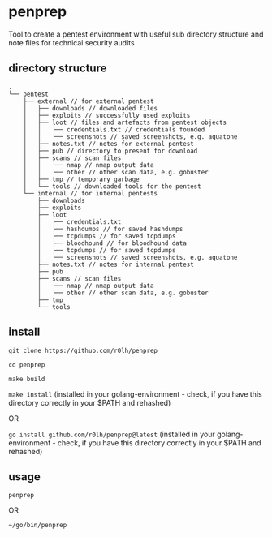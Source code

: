 # penprep
Tool to create a pentest environment with useful sub directory structure and note files for technical security audits

## directory structure
```
.
└── pentest
    ├── external // for external pentest
    │   ├── downloads // downloaded files
    │   ├── exploits // successfully used exploits
    │   ├── loot // files and artefacts from pentest objects
    │   │   └── credentials.txt // credentials founded
    │   │   └── screenshots // saved screenshots, e.g. aquatone
    │   ├── notes.txt // notes for external pentest
    │   ├── pub // directory to present for download
    │   ├── scans // scan files
    │   │   └── nmap // nmap output data
    │   │   └── other // other scan data, e.g. gobuster
    │   ├── tmp // temporary garbage
    │   └── tools // downloaded tools for the pentest 
    └── internal // for internal pentests
        ├── downloads
        ├── exploits
        ├── loot
        │   ├── credentials.txt
        │   ├── hashdumps // for saved hashdumps 
        │   ├── tcpdumps // for saved tcpdumps 
        │   ├── bloodhound // for bloodhound data
        │   ├── tcpdumps // for saved tcpdumps 
        │   └── screenshots // saved screenshots, e.g. aquatone
        ├── notes.txt // notes for internal pentest
        ├── pub
        ├── scans // scan files
        │   └── nmap // nmap output data
        │   └── other // other scan data, e.g. gobuster
        ├── tmp
        └── tools
```

## install
`git clone https://github.com/r0lh/penprep`

`cd penprep`

`make build`

`make install`
(installed in your golang-environment - check, if you have this directory correctly in your $PATH and rehashed)

OR

`go install github.com/r0lh/penprep@latest`
(installed in your golang-environment - check, if you have this directory correctly in your $PATH and rehashed)

## usage

`penprep`

OR 

`~/go/bin/penprep`
